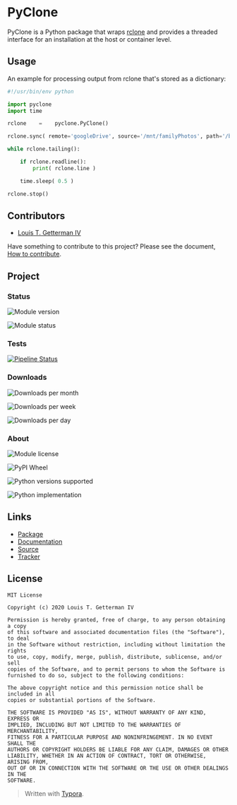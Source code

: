 # PyClone

PyClone is a Python package that wraps [rclone](https://rclone.org/) and provides a threaded interface for an installation at the host or container level.

## Usage

An example for processing output from rclone that's stored as a dictionary:

```python
#!/usr/bin/env python

import pyclone
import time

rclone    =    pyclone.PyClone()

rclone.sync( remote='googleDrive', source='/mnt/familyPhotos', path='/backups/familyPhotos' )

while rclone.tailing():

    if rclone.readline():
        print( rclone.line )

    time.sleep( 0.5 )

rclone.stop()
```



## Contributors
 - [Louis T. Getterman IV](https://thad.getterman.org/about)

Have something to contribute to this project?  Please see the document, [How to contribute](HOW_TO_CONTRIBUTE.md).

## Project

### Status

![Module version](https://img.shields.io/pypi/v/pyclone.svg)

![Module status](https://img.shields.io/pypi/status/pyclone.svg)

### Tests

[![Pipeline Status](https://gitlab.com/ltgiv/pyclone/badges/master/pipeline.svg)](https://gitlab.com/ltgiv/pyclone)

### Downloads

![Downloads per month](https://img.shields.io/pypi/dm/pyclone.svg)

![Downloads per week](https://img.shields.io/pypi/dw/pyclone.svg)

![Downloads per day](https://img.shields.io/pypi/dd/pyclone.svg)

### About

![Module license](https://img.shields.io/pypi/l/pyclone.svg)

![PyPI Wheel](https://img.shields.io/pypi/wheel/pyclone.svg)

![Python versions supported](https://img.shields.io/pypi/pyversions/pyclone.svg)

![Python implementation](https://img.shields.io/pypi/implementation/pyclone.svg)

## Links

 - [Package](https://pypi.org/project/pyclone/)
 - [Documentation](https://ltgiv.gitlab.io/pyclone/)
 - [Source](https://gitlab.com/ltgiv/pyclone)
 - [Tracker](https://gitlab.com/ltgiv/pyclone/issues)

## License

```
MIT License

Copyright (c) 2020 Louis T. Getterman IV

Permission is hereby granted, free of charge, to any person obtaining a copy
of this software and associated documentation files (the "Software"), to deal
in the Software without restriction, including without limitation the rights
to use, copy, modify, merge, publish, distribute, sublicense, and/or sell
copies of the Software, and to permit persons to whom the Software is
furnished to do so, subject to the following conditions:

The above copyright notice and this permission notice shall be included in all
copies or substantial portions of the Software.

THE SOFTWARE IS PROVIDED "AS IS", WITHOUT WARRANTY OF ANY KIND, EXPRESS OR
IMPLIED, INCLUDING BUT NOT LIMITED TO THE WARRANTIES OF MERCHANTABILITY,
FITNESS FOR A PARTICULAR PURPOSE AND NONINFRINGEMENT. IN NO EVENT SHALL THE
AUTHORS OR COPYRIGHT HOLDERS BE LIABLE FOR ANY CLAIM, DAMAGES OR OTHER
LIABILITY, WHETHER IN AN ACTION OF CONTRACT, TORT OR OTHERWISE, ARISING FROM,
OUT OF OR IN CONNECTION WITH THE SOFTWARE OR THE USE OR OTHER DEALINGS IN THE
SOFTWARE.
```

> Written with [Typora](https://typora.io/).
